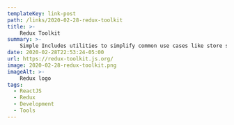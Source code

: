```yaml
---
templateKey: link-post
path: /links/2020-02-28-redux-toolkit
title: >-
    Redux Toolkit
summary: >-
    Simple Includes utilities to simplify common use cases like store setup, creating reducers, immutable update logic, and more. Opinionated 
date: 2020-02-28T22:53:24-05:00
url: https://redux-toolkit.js.org/
image: 2020-02-28-redux-toolkit.png
imageAlt: >-
    Redux logo
tags:
  - ReactJS
  - Redux
  - Development
  - Tools
---
```

